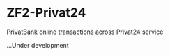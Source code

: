 ZF2-Privat24
============

PrivatBank online transactions across Privat24 service

...Under development
